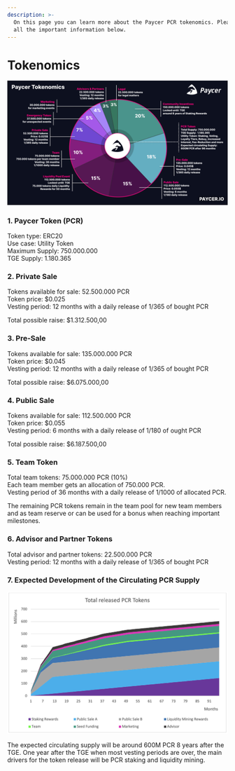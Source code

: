 ```yaml
---
description: >-
  On this page you can learn more about the Paycer PCR tokenomics. Please find
  all the important information below.
---
```


# Tokenomics

![Paycer Tokenomics](../.gitbook/assets/paycer-tokenomics.png)

### 1. Paycer Token \(PCR\)

Token type: ERC20  
Use case: Utility Token  
Maximum Supply: 750.000.000  
TGE Supply: 1.180.365

### 

### 2. Private Sale

Tokens available for sale: 52.500.000 PCR  
Token price: $0.025  
Vesting period: 12 months with a daily release of 1/365 of bought PCR

Total possible raise: $1.312.500,00

### 3. Pre-Sale

Tokens available for sale: 135.000.000 PCR  
Token price: $0.045  
Vesting period: 12 months with a daily release of 1/365 of bought PCR

Total possible raise: $6.075.000,00

### 4. Public Sale

Tokens available for sale: 112.500.000 PCR  
Token price: $0.055  
Vesting period: 6 months with a daily release of 1/180 of ought PCR

Total possible raise: $6.187.500,00

### 5. Team Token

Total team tokens: 75.000.000 PCR \(10%\)  
Each team member gets an allocation of 750.000 PCR.  
Vesting period of 36 months with a daily release of 1/1000 of allocated PCR.

The remaining PCR tokens remain in the team pool for new team members and as team reserve or can be used for a bonus when reaching important milestones.

### 6. Advisor and Partner Tokens

Total advisor and partner tokens: 22.500.000 PCR  
Vesting period: 12 months with a daily release of 1/365 of bought PCR

### 7. Expected Development of the Circulating PCR Supply

![Expected development of the circulating PCR supply over 96 months](../.gitbook/assets/paycer-pcr-token-release-schedule.png)

The expected circulating supply will be around 600M PCR 8 years after the TGE. One year after the TGE when most vesting periods are over, the main drivers for the token release will be PCR staking and liquidity mining.

